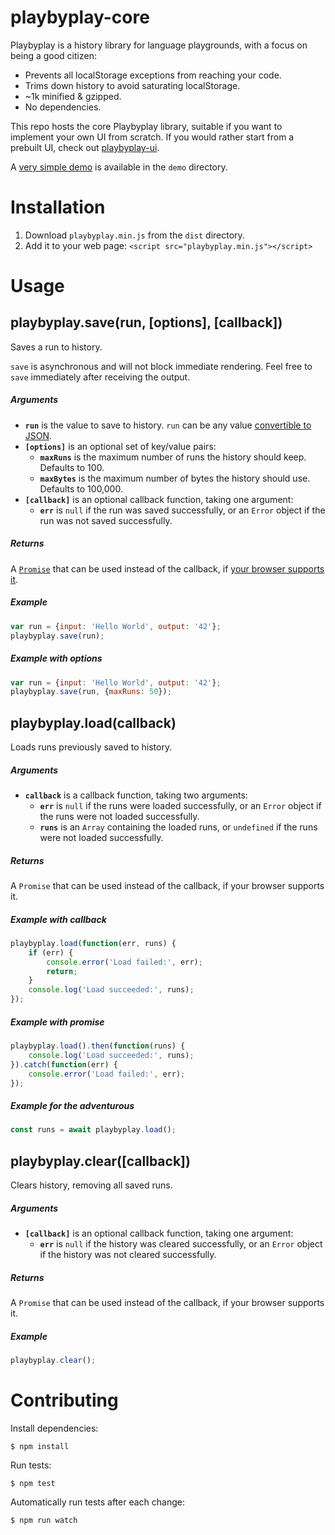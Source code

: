 # playbyplay-core

Playbyplay is a history library for language playgrounds, with a focus on being a good citizen:

* Prevents all localStorage exceptions from reaching your code.
* Trims down history to avoid saturating localStorage.
* ~1k minified & gzipped.
* No dependencies.

This repo hosts the core Playbyplay library, suitable if you want to implement your own UI from scratch. If you would rather start from a prebuilt UI, check out [playbyplay-ui](https://github.com/peferron/playbyplay-ui).

A [very simple demo](https://cdn.rawgit.com/peferron/playbyplay-core/master/demo/index.html) is available in the `demo` directory.

# Installation

1. Download `playbyplay.min.js` from the `dist` directory.
2. Add it to your web page: `<script src="playbyplay.min.js"></script>`

# Usage

## playbyplay.save(run, [options], [callback])

Saves a run to history.

`save` is asynchronous and will not block immediate rendering. Feel free to `save` immediately after receiving the output.

##### Arguments

* **`run`** is the value to save to history. `run` can be any value [convertible to JSON](https://developer.mozilla.org/en-US/docs/Web/JavaScript/Reference/Global_Objects/JSON/stringify).
* **`[options]`** is an optional set of key/value pairs:
  * **`maxRuns`** is the maximum number of runs the history should keep. Defaults to 100.
  * **`maxBytes`** is the maximum number of bytes the history should use. Defaults to 100,000.
* **`[callback]`** is an optional callback function, taking one argument:
  * **`err`** is `null` if the run was saved successfully, or an `Error` object if the run was not saved successfully.

##### Returns

A [`Promise`](https://developer.mozilla.org/en-US/docs/Web/JavaScript/Reference/Global_Objects/Promise) that can be used instead of the callback, if [your browser supports it](http://caniuse.com/#feat=promises).

##### Example

```js
var run = {input: 'Hello World', output: '42'};
playbyplay.save(run);
```

##### Example with options

```js
var run = {input: 'Hello World', output: '42'};
playbyplay.save(run, {maxRuns: 50});
```

## playbyplay.load(callback)

Loads runs previously saved to history.

##### Arguments

* **`callback`** is a callback function, taking two arguments:
  * **`err`** is `null` if the runs were loaded successfully, or an `Error` object if the runs were not loaded successfully.
  * **`runs`** is an `Array` containing the loaded runs, or `undefined` if the runs were not loaded successfully.

##### Returns

A `Promise` that can be used instead of the callback, if your browser supports it.

##### Example with callback

```js
playbyplay.load(function(err, runs) {
    if (err) {
        console.error('Load failed:', err);
        return;
    }
    console.log('Load succeeded:', runs);
});
```

##### Example with promise

```js
playbyplay.load().then(function(runs) {
    console.log('Load succeeded:', runs);
}).catch(function(err) {
    console.error('Load failed:', err);
});
```

##### Example for the adventurous

```js
const runs = await playbyplay.load();
```

## playbyplay.clear([callback])

Clears history, removing all saved runs.

##### Arguments

* **`[callback]`** is an optional callback function, taking one argument:
  * **`err`** is `null` if the history was cleared successfully, or an `Error` object if the history was not cleared successfully.

##### Returns

A `Promise` that can be used instead of the callback, if your browser supports it.

##### Example

```js
playbyplay.clear();
```

# Contributing

Install dependencies:

```shell
$ npm install
```

Run tests:

```shell
$ npm test
```

Automatically run tests after each change:

```shell
$ npm run watch
```
